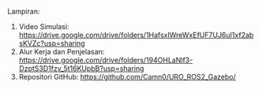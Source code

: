 Lampiran:
1. Video Simulasi: https://drive.google.com/drive/folders/1HafsxIWreWxEfUF7UJ6uI1xf2absKVZc?usp=sharing
2. Alur Kerja dan Penjelasan: https://drive.google.com/drive/folders/194OHLaNlf3-DzptS3D1fzv_5t16KUpbB?usp=sharing
3. Repositori GitHub: https://github.com/Camn0/URO_ROS2_Gazebo/
